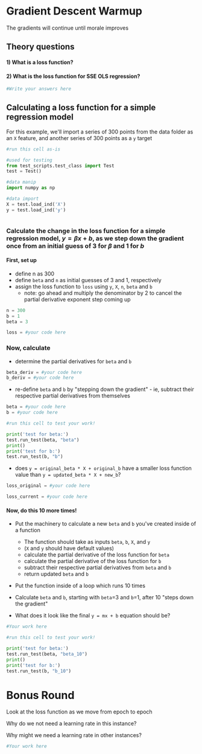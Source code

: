# Gradient Descent Warmup

The gradients will continue until morale improves

## Theory questions

#### 1) What is a loss function?

#### 2) What is the loss function for SSE OLS regression?


```python
#Write your answers here
```

## Calculating a loss function for a simple regression model

For this example, we'll import a series of 300 points from the data folder as an `X` feature, and another series of 300 points as a `y` target


```python
#run this cell as-is

#used for testing
from test_scripts.test_class import Test
test = Test()

#data manip
import numpy as np

#data import
X = test.load_ind('X')
y = test.load_ind('y')
```


```python

```

### Calculate the change in the loss function for a simple regression model, $y = \beta  x + b$, as we step down the gradient once from an initial guess of 3 for $\beta$ and 1 for $b$


#### First, set up
- define n as 300
- define `beta` and `n` as initial guesses of 3 and 1, respectively
- assign the loss function to `loss` using `y`, `X`, `n`, `beta` and `b`
  - note: go ahead and multiply the denominator by 2 to cancel the partial derivative exponent step coming up


```python
n = 300
b = 1
beta = 3

loss = #your code here
```

### Now, calculate

- determine the partial derivatives for `beta` and `b`


```python
beta_deriv = #your code here
b_deriv = #your code here
```

- re-define `beta` and `b` by "stepping down the gradient" - ie, subtract their respective partial derivatives from themselves


```python
beta = #your code here
b = #your code here
```


```python
#run this cell to test your work!

print('test for beta:')
test.run_test(beta, "beta")
print()
print('test for b:')
test.run_test(b, "b")
```

- does `y = original_beta * X + original_b` have a smaller loss function value than `y = updated_beta * X + new_b`?


```python
loss_original = #your code here

loss_current = #your code here
```

#### Now, do this 10 more times!

- Put the machinery to calculate a new `beta` and `b` you've created inside of a function
  - The function should take as inputs `beta`, `b`, `X`, and `y`
  - (`X` and `y` should have default values)
  - calculate the partial derivative of the loss function for `beta`
  - calculate the partial derivative of the loss function for `b`
  - subtract their respective partial derivatives from `beta` and `b`
  - return updated `beta` and `b`


- Put the function inside of a loop which runs 10 times

- Calculate `beta` and `b`, starting with `beta`=3 and `b`=1, after 10 "steps down the gradient"

- What does it look like the final `y = mx + b` equation should be?


```python
#Your work here
```


```python
#run this cell to test your work!

print('test for beta:')
test.run_test(beta, "beta_10")
print()
print('test for b:')
test.run_test(b, "b_10")
```

# Bonus Round

Look at the loss function as we move from epoch to epoch

Why do we not need a learning rate in this instance?

Why might we need a learning rate in other instances?


```python
#Your work here
```
